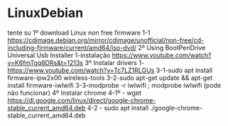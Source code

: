 # LinuxDebian
tente su
1º download Linux non free firmware
  1-1 https://cdimage.debian.org/mirror/cdimage/unofficial/non-free/cd-including-firmware/current/amd64/iso-dvd/
2º Using BootPenDrive Universal Usb Installer
  1-instalação
  https://www.youtube.com/watch?v=K6fmTgq8DRs&t=1213s
3º Instalar drivers
  1-https://www.youtube.com/watch?v=Tc7LZ1RLGUs
  3-1-sudo apt install firmware-ipw2x00 wireless-tools
  3-2-sudo apt-get update && apt-get install firmware-iwlwifi
  3-3-modprobe -r iwlwifi ; modprobe iwlwifi (pode não funcionar)
4º Instalar chrome
  4-1º - wget https://dl.google.com/linux/direct/google-chrome-stable_current_amd64.deb
  4-2 - sudo apt install ./google-chrome-stable_current_amd64.deb
